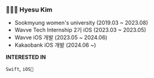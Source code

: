 ### 👩🏻‍💻 Hyesu Kim 

- Sookmyung women's university (2019.03 ~ 2023.08)
- Wavve Tech Internship 2기 iOS (2023.03 ~ 2023.05)
- Wavve iOS 개발 (2023.05 ~ 2024.06)
- Kakaobank iOS 개발 (2024.06 ~)


**INTERESTED IN**

`Swift`, `iOS🍎`


<!--
**hyesuuou/hyesuuou** is a ✨ _special_ ✨ repository because its `README.md` (this file) appears on your GitHub profile.

Here are some ideas to get you started:

- 🔭 I’m currently working on ...
- 🌱 I’m currently learning ...
- 👯 I’m looking to collaborate on ...
- 🤔 I’m looking for help with ...
- 💬 Ask me about ...
- 📫 How to reach me: ...
- 😄 Pronouns: ...
- ⚡ Fun fact: ...
-->
